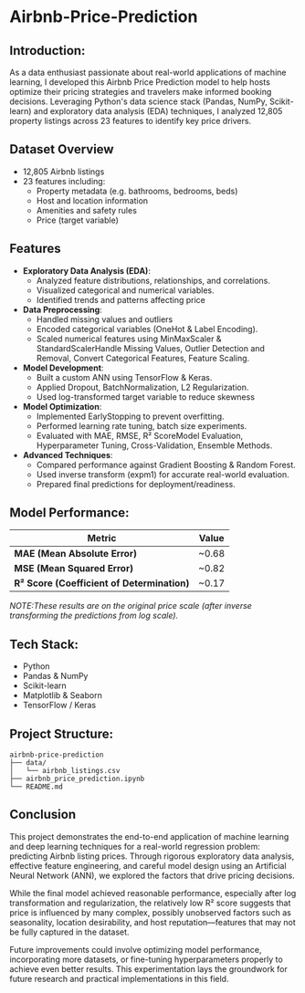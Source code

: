 # Airbnb-Price-Prediction

## Introduction:
As a data enthusiast passionate about real-world applications of machine learning, I developed this Airbnb Price Prediction model to help hosts optimize their pricing strategies and travelers make informed booking decisions. Leveraging Python's data science stack (Pandas, NumPy, Scikit-learn) and exploratory data analysis (EDA) techniques, I analyzed 12,805 property listings across 23 features to identify key price drivers.

## Dataset Overview
- 12,805 Airbnb listings
- 23 features including:
  - Property metadata (e.g. bathrooms, bedrooms, beds)
  - Host and location information
  - Amenities and safety rules
  - Price (target variable)

## Features
- **Exploratory Data Analysis (EDA)**: 
  - Analyzed feature distributions, relationships, and correlations.
  - Visualized categorical and numerical variables.
  - Identified trends and patterns affecting price
- **Data Preprocessing**: 
  - Handled missing values and outliers
  - Encoded categorical variables (OneHot & Label Encoding).
  - Scaled numerical features using MinMaxScaler & StandardScalerHandle Missing Values, Outlier Detection and Removal, Convert Categorical Features, Feature Scaling.
- **Model Development**:
  - Built a custom ANN using TensorFlow & Keras.
  - Applied Dropout, BatchNormalization, L2 Regularization.
  - Used log-transformed target variable to reduce skewness
- **Model Optimization**: 
  - Implemented EarlyStopping to prevent overfitting.
  - Performed learning rate tuning, batch size experiments.
  - Evaluated with MAE, RMSE, R² ScoreModel Evaluation, Hyperparameter Tuning, Cross-Validation, Ensemble Methods.
- **Advanced Techniques**: 
  - Compared performance against Gradient Boosting & Random Forest.
  - Used inverse transform (expm1) for accurate real-world evaluation.
  - Prepared final predictions for deployment/readiness.



## Model Performance:
| **Metric**                               | **Value** |
|------------------------------------------|-----------|
| **MAE (Mean Absolute Error)**            | ~0.68     |
| **MSE (Mean Squared Error)**       | ~0.82     |
| **R² Score (Coefficient of Determination)** | ~0.17     |

_NOTE:These results are on the original price scale (after inverse transforming the predictions from log scale)._


## Tech Stack:
- Python
- Pandas & NumPy
- Scikit-learn
- Matplotlib & Seaborn
- TensorFlow / Keras

## Project Structure:

```
airbnb-price-prediction
├── data/
│   └── airbnb_listings.csv
├── airbnb_price_prediction.ipynb
└── README.md
```


## Conclusion
This project demonstrates the end-to-end application of machine learning and deep learning techniques for a real-world regression problem: predicting Airbnb listing prices. Through rigorous exploratory data analysis, effective feature engineering, and careful model design using an Artificial Neural Network (ANN), we explored the factors that drive pricing decisions.

While the final model achieved reasonable performance, especially after log transformation and regularization, the relatively low R² score suggests that price is influenced by many complex, possibly unobserved factors such as seasonality, location desirability, and host reputation—features that may not be fully captured in the dataset.

Future improvements could involve optimizing model performance, incorporating more datasets, or fine-tuning hyperparameters properly to achieve even better results. This experimentation lays the groundwork for future research and practical implementations in this field.